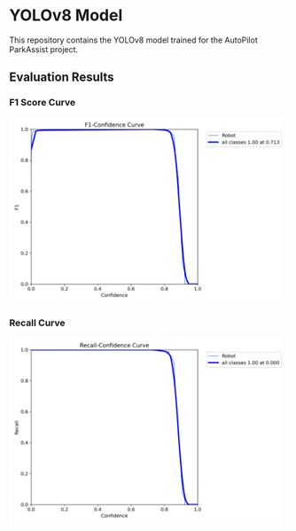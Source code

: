# YOLOv8 Model

This repository contains the YOLOv8 model trained for the AutoPilot ParkAssist project.


## Evaluation Results

### F1 Score Curve
![F1 Score Curve](F1_curve.png)

### Recall Curve
![Recall Curve](R_curve.png)
